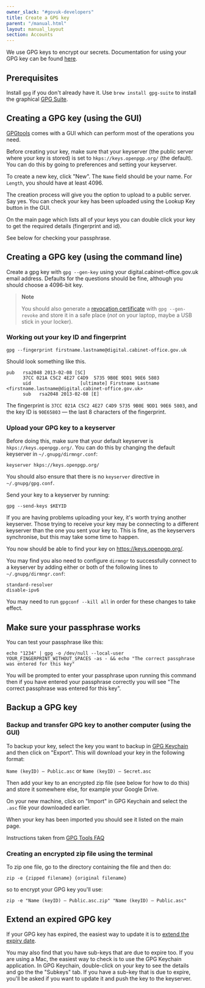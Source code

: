 ```yaml
---
owner_slack: "#govuk-developers"
title: Create a GPG key
parent: "/manual.html"
layout: manual_layout
section: Accounts
---
```


We use GPG keys to encrypt our secrets. Documentation for using your GPG key can be found [here](/manual/encrypted-hiera-data.html#common-tasks-for-handling-encrypted-hiera-data).

## Prerequisites

Install `gpg` if you don't already have it. Use `brew install gpg-suite` to install the graphical [GPG Suite](https://gpgtools.org/).

## Creating a GPG key (using the GUI)

[GPGtools](https://gpgtools.org/) comes with a GUI which can perform most of the operations you need.

Before creating your key, make sure that your keyserver (the public server where your key is stored) is set to `hkps://keys.openpgp.org/` (the default). You can do this by going to preferences and setting your keyserver.

To create a new key, click "New". The `Name` field should be your name. For `Length`, you should have at least 4096.

The creation process will give you the option to upload to a public server. Say yes. You can check your key has been uploaded using the Lookup Key button in the GUI.

On the main page which lists all of your keys you can double click your key to get the required details (fingerprint and id).

See below for checking your passphrase.

## Creating a GPG key (using the command line)

Create a gpg key with `gpg --gen-key` using your
digital.cabinet-office.gov.uk email address. Defaults for the questions
should be fine, although you should choose a 4096-bit key.

> **Note**
>
> You should also generate a [revocation
> certificate](http://www.dewinter.com/gnupg_howto/english/GPGMiniHowto-3.html#ss3.4)
> with `gpg --gen-revoke` and store it in a safe place (*not* on your
> laptop, maybe a USB stick in your locker).

### Working out your key ID and fingerprint

```
gpg --fingerprint firstname.lastname@digital.cabinet-office.gov.uk
```

Should look something like this.

```
pub   rsa2048 2013-02-08 [SC]
      37CC 021A C5C2 4E27 C4D9  5735 9B0E 9DD1 90E6 5803
      uid                  [ultimate] Firstname Lastname <firstname.lastname@digital.cabinet-office.gov.uk>
      sub   rsa2048 2013-02-08 [E]
```

The  fingerprint is `37CC 021A C5C2 4E27 C4D9 5735 9B0E 9DD1 90E6 5803`,
and the key ID is `90E65803` — the last 8 characters of the fingerprint.

### Upload your GPG key to a keyserver

Before doing this, make sure that your default keyserver is `hkps://keys.openpgp.org/`. You can do this by changing the default keyserver in `~/.gnupg/dirmngr.conf`:

```
keyserver hkps://keys.openpgp.org/
```

You should also ensure that there is no `keyserver` directive in `~/.gnupg/gpg.conf`.

Send your key to a keyserver by running:

```
gpg --send-keys $KEYID
```

If you are having problems uploading your key, it's worth trying another keyserver. Those trying to receive your key may be connecting to a different keyserver than the one you sent your key to. This is fine, as the keyservers synchronise, but this may take some time to happen.

You now should be able to find your key on <https://keys.openpgp.org/>.

You may find you also need to configure `dirmngr` to successfully connect to a keyserver by adding either or both of the following lines to `~/.gnupg/dirmngr.conf`:

```
standard-resolver
disable-ipv6
```

You may need to run `gpgconf --kill all` in order for these changes to take effect.

## Make sure your passphrase works

You can test your passphrase like this:

```
echo "1234" | gpg -o /dev/null --local-user YOUR_FINGERPRINT_WITHOUT_SPACES -as - && echo "The correct passphrase was entered for this key"
```

You will be prompted to enter your passphrase upon running this command then if you have entered your passphrase correctly you will see "The correct passphrase was entered for this key".

## Backup a GPG key

### Backup and transfer GPG key to another computer (using the GUI)

To backup your key, select the key you want to backup in [GPG Keychain](https://gpgtools.org/) and then click on "Export". This will download your key in the following format:

`Name (keyID) – Public.asc` or `Name (keyID) – Secret.asc`

Then add your key to an encrypted zip file (see below for how to do this) and store it somewhere else, for example your Google Drive.

On your new machine, click on "Import" in GPG Keychain and select the `.asc` file your downloaded earlier.

When your key has been imported you should see it listed on the main page.

Instructions taken from [GPG Tools FAQ](https://gpgtools.tenderapp.com/kb/gpg-keychain-faq/backup-or-transfer-your-keys#transfer-keys-to-another-computer)

### Creating an encrypted zip file using the terminal

To zip one file, go to the directory containing the file and then do:

`zip -e {zipped filename} {original filename}`

so to encrypt your GPG key you'll use:

`zip -e "Name (keyID) – Public.asc.zip" "Name (keyID) – Public.asc"`

## Extend an expired GPG key

If your GPG key has expired, the easiest way to update it is to [extend the expiry date](https://superuser.com/questions/813421/can-you-extend-the-expiration-date-of-an-already-expired-gpg-key).

You may also find that you have sub-keys that are due to expire too. If you are using a Mac, the easiest way to check is to use the GPG Keychain application. In GPG Keychain, double-click on your key to see the details and go the the "Subkeys" tab. If you have a sub-key that is due to expire, you'll be asked if you want to update it and push the key to the keyserver.
